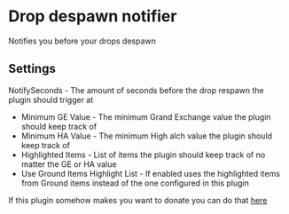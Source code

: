 # Drop despawn notifier
Notifies you before your drops despawn

## Settings

NotifySeconds - The amount of seconds before the drop respawn the plugin should trigger at
* Minimum GE Value - The minimum Grand Exchange value the plugin should keep track of
* Minimum HA Value - The minimum High alch value the plugin should keep track of
* Highlighted Items - List of items the plugin should keep track of no matter the GE or HA value
* Use Ground Items Highlight List - If enabled uses the highlighted items from Ground items instead of the one configured in this plugin












If this plugin somehow makes you want to donate you can do that [here](https://ko-fi.com/maximonster)


